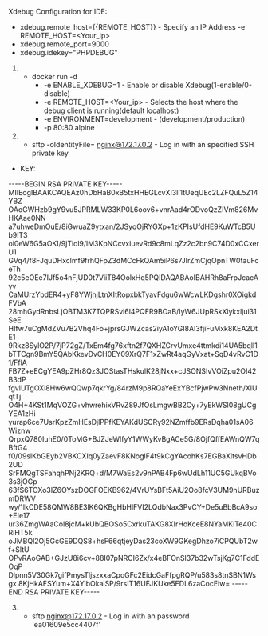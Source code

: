 Xdebug Configuration for IDE:

- xdebug.remote_host={{REMOTE_HOST}}               - Specify an IP Address -e REMOTE_HOST=<Your_ip>
- xdebug.remote_port=9000
- xdebug.idekey="PHPDEBUG"

1) - docker run -d  
       -   -e ENABLE_XDEBUG=1                     - Enable or disable Xdebug(1-enable/0-disable)
       -   -e REMOTE_HOST=<Your_ip>               - Selects the host where the debug client is running(default localhost)
       -   -e ENVIRONMENT=development             - (development/production)
       -   -p 80:80  alpine
2) - sftp -oIdentityFile=<Private key> nginx@172.17.0.2 - Log in with an specified SSH private key

- KEY:

-----BEGIN RSA PRIVATE KEY-----
MIIEogIBAAKCAQEAz0hDbHaB0xB5txHHEGLcvXI3li1tUeqUEc2LZFQuL5Z14YBZ
OAoGWHzb9gY9vu5JPRMLW33KP0L6oov6+vnrAad4rODvoQzZIVm826MvHKAae0NN
a7uhweDmOuE/8iGwuaZ9ytxan/2JSyqOjRYGXp+1zKPIsUfdHE9KuWTcB5Ub9lT3
oi0eW6G5aOKI/9jTiol9/lM3KpNCcvxiuevRd9c8mLqZz2c2bn9C74D0xCCxerU1
GVq4/f8FJquDHxclmf9frhQFpZ3dMCcFkQAm5iP6s7JIrZmCjqOpnTW0tauFceTh
92c5eOEe7IJf5o4nFjUD0t7ViiT84OolxHq5PQIDAQABAoIBAHRh8aFrpJcacAyv
CaMUrzYbdER4+yF8YWjhjLtnXItRopxbkTyavFdgu6wWcwLKDgshr0XOigkdFVbA
28mhGydRnbsLjOBTM3K7TQPRSvl6l4PQFR9BOaB/IyW6JUpRSkXiykxljui31SeE
HIfw7uCgMdZVu7B2Vhq4Fo+jprsGJWZcas2iyA1oYGI8AI3fjiFuMxk8KEA2DtE1
9Rkz8SylO2P/7jP72gZ/TxEm4fg76xftn2f7QXHZCrvUmxe4ttmkdi14UA5bqll1
bTTCgn9BmY5QAbKkevDvCH0EY09XrQ7F1xZwRt4aqGyVxat+SqD4vRvC1D1/FflA
FB7Z+eECgYEA9pZHr8Qz3JOStasTHskulK28jNxx+cJSONSIvVOiZpu2OI42B3dP
fgvlUTgOXi8Hw6wQQwp7qkrYg/84rzM9p8RQaYeExYBcfPjwPw3Nneth/XlUqtTj
O4H+4KSt1MqVOZG+vhwrehixVRvZ89JfOsLmgwBB2Cy+7yEkWSl08gUCgYEA1zHi
yurap6ce7UsrKpzZmHEsDjlPPfKEYAKdUSCRy92NZmffb9ERsDqha01sA06Wiznw
QrpxQ780IuhE0/0ToMG+BJZJeWlfyY1WWyKvBgACe5G/8OjfQffEAWnQW7qBftG4
f0/09slKbGEyb2VBKCXIq0yZaevF8KNoglF4t9kCgYAcohKs7EGBaXltsvHDb2UD
SrFMQgTSFahqhPNj2KRQ+d/M7WaEs2v9nPAB4Fp6wUdLh11UC5GUkqBVo3s3jOGp
63fS6TOXo3IZ6OYszDOGFOEKB962/4VrUYsBFt5AiU2Oo8fcV3UM9nURBuzmDRWV
wy/1IkCDE58QMW8BE3lK6QKBgHbHlFVI2LQdbNax3PvCY+De5uBbBcA9so+EIe17
ur36ZmgWAaCol8jcM+kUbQBOSo5CxrkuTAKG8XIrHoKceE8NYaMKiTe40CRiHT5k
oJMBQl2Oj5GcGE9DQS8+hsF66qtjeyDas23coXW9GKegDhzo7iCPQUbT2wf+SltU
OPvRAoGAB+GJzU8i6cv+88I07pNRCI6Zx/x4eBFOnSl37b32wTsjKg7C1FddEOqP
Dlpnn5V30Gk7gifPmysTljszxxaCpoGFc2EidcGaFfpgRQP/u583s8tnSBN1Wsgx
8KjHkAFSYum+X4YibOkalSP/9rsIT16UFJKUke5FDL6zaCocEiw=
-----END RSA PRIVATE KEY-----



3) - sftp nginx@172.17.0.2                          - Log in with an password 'ea01609e5cc4407f'
